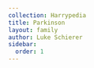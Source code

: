 ```yaml
---
collection: Harrypedia
title: Parkinson
layout: family
author: Luke Schierer
sidebar:
  order: 1
---
```

